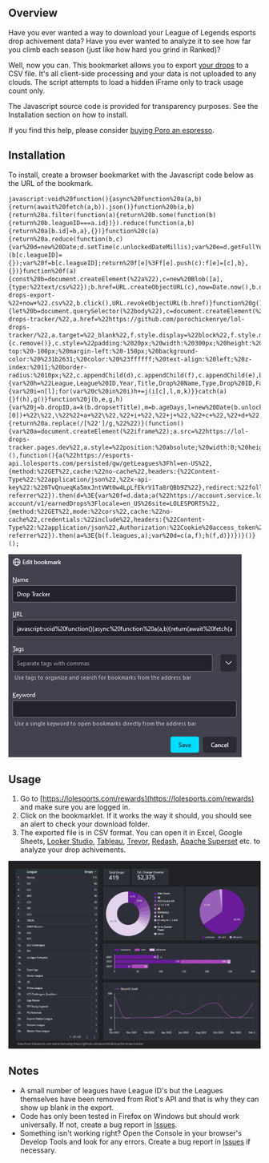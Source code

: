 ## Overview

Have you ever wanted a way to download your League of Legends esports drop achivement data? Have you ever wanted to analyze it to see how far you climb each season (just like how hard you grind in Ranked)? 

Well, now you can. This bookmarket allows you to export [your drops](https://lolesports.com/rewards) to a CSV file. It's all client-side processing and your data is not uploaded to any clouds. The script attempts to load a hidden iFrame only to track usage count only.

The Javascript source code is provided for transparency purposes. See the Installation section on how to install. 

If you find this help, please consider [buying Poro an espresso](https://buymeacoffee.com/poro).

## Installation

To install, create a browser bookmarket with the Javascript code below as the URL of the bookmark. 

```
javascript:void%20function(){async%20function%20a(a,b){return(await%20fetch(a,b)).json()}function%20b(a,b){return%20a.filter(function(a){return%20b.some(function(b){return%20b.leagueID===a.id})}).reduce(function(a,b){return%20a[b.id]=b,a},{})}function%20c(a){return%20a.reduce(function(b,c){var%20d=new%20Date;d.setTime(c.unlockedDateMillis);var%20e=d.getFullYear();b[c.leagueID]||(b[c.leagueID]={});var%20f=b[c.leagueID];return%20f[e]%3Ff[e].push(c):f[e]=[c],b},{})}function%20f(a){const%20b=document.createElement(%22a%22),c=new%20Blob([a],{type:%22text/csv%22});b.href=URL.createObjectURL(c),now=Date.now(),b.download=%22earned-drops-export-%22+now+%22.csv%22,b.click(),URL.revokeObjectURL(b.href)}function%20g(){let%20b=document.querySelector(%22body%22),c=document.createElement(%22div%22),d=document.createElement(%22span%22),e=document.createElement(%22a%22),f=document.createElement(%22span%22);d.innerText=%22Export%20is%20complete.%20Check%20your%20download%20folder.%22,d.style.display=%22block%22,f.innerText+=%22Github%20repo:%20%22;let%20a=document.createElement(%22a%22);a.innerText=%22https://github.com/porochickenrye/lol-drops-tracker/%22,a.href=%22https://github.com/porochickenrye/lol-drops-tracker/%22,a.target=%22_blank%22,f.style.display=%22block%22,f.style.marginTop=%2220px%22,f.style.marginBottom=%2220px%22,f.appendChild(a),e.innerText=%22Close%22,e.href=%22%23%22,e.onclick=function(){c.remove()},c.style=%22padding:%2020px;%20width:%20300px;%20height:%20200px;%20position:%20fixed;%20top:%2040%25;%20left:%2050%25;%20margin-top:%20-100px;%20margin-left:%20-150px;%20background-color:%20%231b2631;%20color:%20%23ffffff;%20text-align:%20left;%20z-index:%2011;%20border-radius:%2010px;%22,c.appendChild(d),c.appendChild(f),c.appendChild(e),b.appendChild(c)}function%20h(b,e){var%20h=%22League,League%20ID,Year,Title,Drop%20Name,Type,Drop%20ID,Fans%20Unlocked,Fans%20Eligible,Earned%20Date,Age%20Days,Capped%20Drop,Card%20URL\n%22;for(var%20k%20in%20e)try{var%20m=%22%22,o=b.leagues.find(a=%3Ea.id===k);void%200!==o%26%26(m=o.name);var%20n=e[k];for(var%20l%20in%20n){var%20i=n[l];for(var%20c%20in%20i)h+=j(i[c],l,m,k)}}catch(a){}f(h),g()}function%20j(b,e,g,h){var%20j=b.dropID,a=k(b.dropsetTitle),m=b.ageDays,l=new%20Date(b.unlockedDateMillis).toLocaleDateString(),i=b.rarity.type,c=b.numberOfFansUnlocked,d=b.eligibleRecipients,n=b.cappedDrop,o=b.dropsetImages.cardUrl,p=b.inventory[0].localizedInventory;return%20g+%22,%22+h+%22,%22+e+%22,\%22%22+k(Object.values(p.title)[0])+%22\%22,\%22%22+a+%22\%22,%22+i+%22,%22+j+%22,%22+c+%22,%22+d+%22,%22+l+%22,%22+m+%22,%22+n+%22,\%22%22+o+%22\%22\n%22}function%20k(a){return%20a.replace(/[%22']/g,%22%22)}(function(){var%20a=document.createElement(%22iframe%22);a.src=%22https://lol-drops-tracker.pages.dev%22,a.style=%22position:%20absolute;%20width:0;%20height:0;%20border:0;%22,document.body.appendChild(a)})(),function(){a(%22https://esports-api.lolesports.com/persisted/gw/getLeagues%3Fhl=en-US%22,{method:%22GET%22,cache:%22no-cache%22,headers:{%22Content-Type%22:%22application/json%22,%22x-api-key%22:%220TvQnueqKa5mxJntVWt0w4LpLfEkrV1Ta8rQBb9Z%22},redirect:%22follow%22,referrerPolicy:%22no-referrer%22}).then(d=%3E{var%20f=d.data;a(%22https://account.service.lolesports.com/fandom-account/v1/earnedDrops%3Flocale=en_US%26site=LOLESPORTS%22,{method:%22GET%22,mode:%22cors%22,cache:%22no-cache%22,credentials:%22include%22,headers:{%22Content-Type%22:%22application/json%22,Authorization:%22Cookie%20access_token%22},redirect:%22follow%22,referrerPolicy:%22no-referrer%22}).then(a=%3E{b(f.leagues,a);var%20d=c(a,f);h(f,d)})})}()}();
```
![Bookmark setting](/img/bookmark.png)
## Usage
1. Go to [https://lolesports.com/rewards](https://lolesports.com/rewards) and make sure you are logged in.
2. Click on the bookmarklet. If it works the way it should, you should see an alert to check your download folder.
1. The exported file is in CSV format. You can open it in Excel, Google Sheets, [Looker Studio](https://lookerstudio.google.com), [Tableau](https://public.tableau.com/app/discover), [Trevor](https://trevor.io), [Redash](https://redash.io/), [Apache Superset](https://superset.apache.org/) etc. to analyze your drop achivements.

![Looker Studio](/img/sample-viz.png)

## Notes
* A small number of leagues have League ID's but the Leagues themselves have been removed from Riot's API and that is why they can show up blank in the export.
* Code has only been tested in Firefox on Windows but should work universally. If not, create a bug report in [Issues](../../issues/).
* Something isn't working right? Open the Console in your browser's Develop Tools and look for any errors. Create a bug report in [Issues](../../issues/) if necessary.